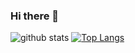 ### Hi there 👋
![github stats](https://github-readme-stats.vercel.app/api?username=acodercat&show_icons=true&theme=radical)
[![Top Langs](https://github-readme-stats.vercel.app/api/top-langs/?username=acodercat&hide=javascript,html)](https://github.com/anuraghazra/github-readme-stats)

<!--
**acodercat/acodercat** is a ✨ _special_ ✨ repository because its `README.md` (this file) appears on your GitHub profile.

Here are some ideas to get you started:

- 🔭 I’m currently working on ...
- 🌱 I’m currently learning ...
- 👯 I’m looking to collaborate on ...
- 🤔 I’m looking for help with ...
- 💬 Ask me about ...
- 📫 How to reach me: ...
- 😄 Pronouns: ...
- ⚡ Fun fact: ...
-->
